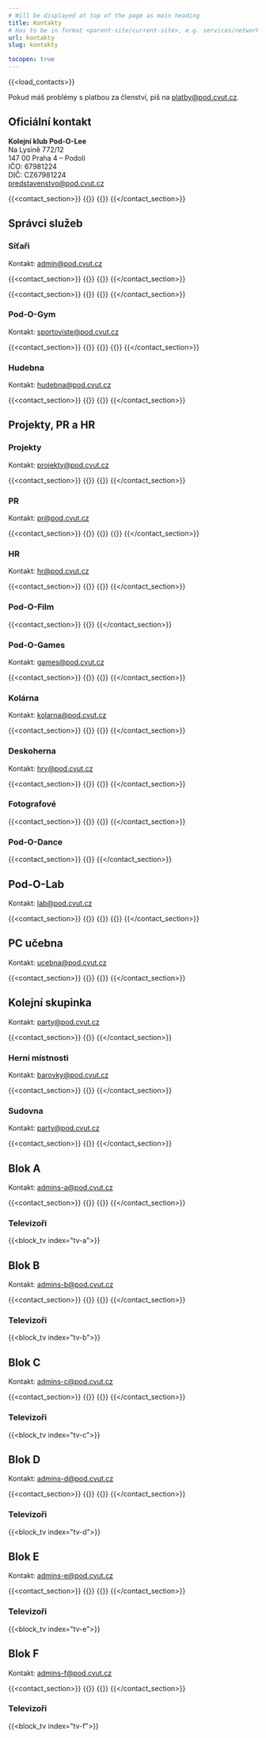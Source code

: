 ```yaml
---
# Will be displayed at top of the page as main heading
title: Kontakty
# Has to be in format <parent-site/current-site>, e.g. services/network (notice missing slash at the beginning)
url: kontakty
slug: kontakty

tocopen: true
---
```


{{<load_contacts>}}

Pokud máš problémy s platbou za členství, piš na <platby@pod.cvut.cz>.

## Oficiální kontakt

**Kolejní klub Pod-O-Lee**  
Na Lysině 772/12  
147 00 Praha 4 – Podolí  
IČO: 67981224  
DIČ: CZ67981224  
<predstavenstvo@pod.cvut.cz>

{{<contact_section>}}
    {{<contact index="pk" role="Předseda">}}
    {{<contact index="m" role="Místopředseda">}}
{{</contact_section>}}

## Správci služeb

### Síťaři

Kontakt: <admin@pod.cvut.cz>

{{<contact_section>}}
    {{<contact index="ss" role="Správce systémů">}}
    {{<contact index="zss" role="Zástupce správce systémů">}}
{{</contact_section>}}

{{<contact_section>}}
    {{<contact index="sn" role="Správce sítě">}}
    {{<contact index="zsn" role="Zástupce správce sítě">}}
{{</contact_section>}}

### Pod-O-Gym

Kontakt: <sportoviste@pod.cvut.cz>

{{<contact_section>}}
    {{<contact index="sg" role="Správce Pod-O-Gym">}}
    {{<contact index="zsg" role="Zástupce správce Pod-O-Gym">}}
    {{<contact index="sgt" role="Člen Pod-O-Gym týmu">}}
{{</contact_section>}}

### Hudebna

Kontakt: <hudebna@pod.cvut.cz>

{{<contact_section>}}
    {{<contact index="sh" role="Správce hudebny">}}
    {{<contact index="zsh" role="Zástupce správce hudebny">}}
{{</contact_section>}}

## Projekty, PR a HR

### Projekty

Kontakt: <projekty@pod.cvut.cz>

{{<contact_section>}}
    {{<contact index="sp" role="Správce projektů">}}
    {{<contact index="zsp" role="Zástupce správce projektů">}}
{{</contact_section>}}

### PR

Kontakt: <pr@pod.cvut.cz>

{{<contact_section>}}
    {{<contact index="pr" role="PR manažer">}}
    {{<contact index="zpr" role="Zástupce PR manažera">}}
    {{<contact index="prt" role="Člen PR týmu">}}
{{</contact_section>}}

### HR

Kontakt: <hr@pod.cvut.cz>

{{<contact_section>}}
    {{<contact index="hr" role="HR manažer">}}
    {{<contact index="zhr" role="Zástupce HR manažera">}}
{{</contact_section>}}

### Pod-O-Film

{{<contact_section>}}
    {{<contact index="sf" role="Správce Pod-O-Film">}}
{{</contact_section>}}

### Pod-O-Games

Kontakt: <games@pod.cvut.cz>

{{<contact_section>}}
    {{<contact index="gm" role="Správce Pod-O-Games">}}
    {{<contact index="zgm" role="Zástupce správce Pod-O-Games">}}
{{</contact_section>}}

### Kolárna

Kontakt: <kolarna@pod.cvut.cz>

{{<contact_section>}}
    {{<contact index="sk" role="Správce kolárny">}}
    {{<contact index="zsk" role="Zástupce správce kolárny">}}
{{</contact_section>}}

### Deskoherna

Kontakt: <hry@pod.cvut.cz>

{{<contact_section>}}
    {{<contact index="sdh" role="Správce deskoherny">}}
    {{<contact index="zsdh" role="Zástupce správce deskoherny">}}
{{</contact_section>}}

### Fotografové

{{<contact_section>}}
    {{<contact index="hfot" role="Hlavní fotograf">}}
    {{<contact index="fot" role="Fotograf">}}
{{</contact_section>}}

### Pod-O-Dance

{{<contact_section>}}
    {{<contact index="ld" role="Lektor Pod-O-Dance">}}
{{</contact_section>}}

## Pod-O-Lab

Kontakt: <lab@pod.cvut.cz>

{{<contact_section>}}
    {{<contact index="sl" role="Správce Pod-O-Lab">}}
    {{<contact index="zsl" role="Zástupce správce Pod-O-Lab">}}
    {{<contact index="slt" role="Člen Pod-O-Lab týmu">}}
{{</contact_section>}}

## PC učebna

Kontakt: <ucebna@pod.cvut.cz>

{{<contact_section>}}
    {{<contact index="pc" role="Správce PC učebny">}}
    {{<contact index="zpc" role="Zástupce správce PC učebny">}}
{{</contact_section>}}

## Kolejní skupinka

Kontakt: <party@pod.cvut.cz>

{{<contact_section>}}
    {{<contact index="vks" role="Vedoucí kolejní skupinky">}}
{{</contact_section>}}

### Herní místnosti

Kontakt: <barovky@pod.cvut.cz>

{{<contact_section>}}
    {{<contact index="shm" role="Správce herních místností">}}
{{</contact_section>}}

### Sudovna

Kontakt: <party@pod.cvut.cz>

{{<contact_section>}}
    {{<contact index="sps" role="Správce sudovny">}}
{{</contact_section>}}

## Blok A

Kontakt: <admins-a@pod.cvut.cz>

{{<contact_section>}}
    {{<contact index="sba" role="Správce bloku A">}}
    {{<contact index="zsba" role="Zástupce správce bloku A">}}
{{</contact_section>}}

### Televizoři

{{<block_tv index="tv-a">}}

## Blok B

Kontakt: <admins-b@pod.cvut.cz>

{{<contact_section>}}
    {{<contact index="sbb" role="Správce bloku B">}}
    {{<contact index="zsbb" role="Zástupce správce bloku B">}}
{{</contact_section>}}

### Televizoři

{{<block_tv index="tv-b">}}

## Blok C

Kontakt: <admins-c@pod.cvut.cz>

{{<contact_section>}}
    {{<contact index="sbc" role="Správce bloku C">}}
    {{<contact index="zsbc" role="Zástupce správce bloku C">}}
{{</contact_section>}}

### Televizoři

{{<block_tv index="tv-c">}}

## Blok D

Kontakt: <admins-d@pod.cvut.cz>

{{<contact_section>}}
    {{<contact index="sbd" role="Správce bloku D">}}
    {{<contact index="zsbd" role="Zástupce správce bloku D">}}
{{</contact_section>}}

### Televizoři

{{<block_tv index="tv-d">}}

## Blok E

Kontakt: <admins-e@pod.cvut.cz>

{{<contact_section>}}
    {{<contact index="sbe" role="Správce bloku E">}}
    {{<contact index="zsbe" role="Zástupce správce bloku E">}}
{{</contact_section>}}

### Televizoři

{{<block_tv index="tv-e">}}

## Blok F

Kontakt: <admins-f@pod.cvut.cz>

{{<contact_section>}}
    {{<contact index="sbf" role="Správce bloku F">}}
    {{<contact index="zsbf" role="Zástupce správce bloku F">}}
{{</contact_section>}}

### Televizoři

{{<block_tv index="tv-f">}}
